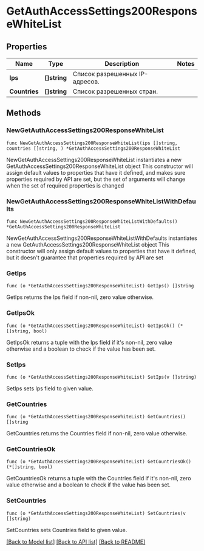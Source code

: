# GetAuthAccessSettings200ResponseWhiteList

## Properties

Name | Type | Description | Notes
------------ | ------------- | ------------- | -------------
**Ips** | **[]string** | Список разрешенных IP-адресов. | 
**Countries** | **[]string** | Список разрешенных стран. | 

## Methods

### NewGetAuthAccessSettings200ResponseWhiteList

`func NewGetAuthAccessSettings200ResponseWhiteList(ips []string, countries []string, ) *GetAuthAccessSettings200ResponseWhiteList`

NewGetAuthAccessSettings200ResponseWhiteList instantiates a new GetAuthAccessSettings200ResponseWhiteList object
This constructor will assign default values to properties that have it defined,
and makes sure properties required by API are set, but the set of arguments
will change when the set of required properties is changed

### NewGetAuthAccessSettings200ResponseWhiteListWithDefaults

`func NewGetAuthAccessSettings200ResponseWhiteListWithDefaults() *GetAuthAccessSettings200ResponseWhiteList`

NewGetAuthAccessSettings200ResponseWhiteListWithDefaults instantiates a new GetAuthAccessSettings200ResponseWhiteList object
This constructor will only assign default values to properties that have it defined,
but it doesn't guarantee that properties required by API are set

### GetIps

`func (o *GetAuthAccessSettings200ResponseWhiteList) GetIps() []string`

GetIps returns the Ips field if non-nil, zero value otherwise.

### GetIpsOk

`func (o *GetAuthAccessSettings200ResponseWhiteList) GetIpsOk() (*[]string, bool)`

GetIpsOk returns a tuple with the Ips field if it's non-nil, zero value otherwise
and a boolean to check if the value has been set.

### SetIps

`func (o *GetAuthAccessSettings200ResponseWhiteList) SetIps(v []string)`

SetIps sets Ips field to given value.


### GetCountries

`func (o *GetAuthAccessSettings200ResponseWhiteList) GetCountries() []string`

GetCountries returns the Countries field if non-nil, zero value otherwise.

### GetCountriesOk

`func (o *GetAuthAccessSettings200ResponseWhiteList) GetCountriesOk() (*[]string, bool)`

GetCountriesOk returns a tuple with the Countries field if it's non-nil, zero value otherwise
and a boolean to check if the value has been set.

### SetCountries

`func (o *GetAuthAccessSettings200ResponseWhiteList) SetCountries(v []string)`

SetCountries sets Countries field to given value.



[[Back to Model list]](../README.md#documentation-for-models) [[Back to API list]](../README.md#documentation-for-api-endpoints) [[Back to README]](../README.md)


